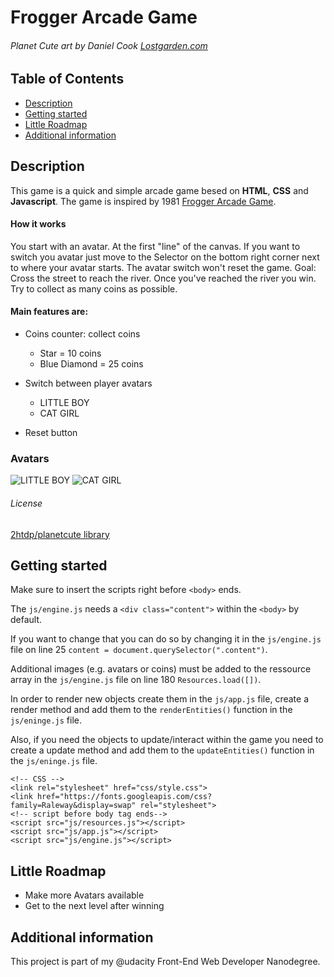 # Frogger Arcade Game
###### Planet Cute art by Daniel Cook [Lostgarden.com](http://Lostgarden.com)

## Table of Contents

* [Description](#description)
* [Getting started](#getting-started)
* [Little Roadmap](#little-roadmap)
* [Additional information](#additional-information)

## Description

This game is a quick and simple arcade game besed on **HTML**, **CSS** and **Javascript**.
The game is inspired by 1981 [Frogger Arcade Game](https://en.wikipedia.org/wiki/Frogger).

#### How it works

You start with an avatar. At the first "line" of the canvas.
If you want to switch you avatar just move to the Selector on the bottom right corner next to where your avatar starts.
The avatar switch won't reset the game.
Goal: Cross the street to reach the river. Once you've reached the river you win.
Try to collect as many coins as possible.

#### Main features are:

 * Coins counter: collect coins
 	* Star = 10 coins
 	* Blue Diamond = 25 coins

 * Switch between player avatars
 	* LITTLE BOY
 	* CAT GIRL

 * Reset button

### Avatars

![LITTLE BOY](https://raw.githubusercontent.com/cintogia/frontend-nanodegree-arcade-game/master/images/char-boy.png)
![CAT GIRL](https://raw.githubusercontent.com/cintogia/frontend-nanodegree-arcade-game/master/images/char-cat-girl.png)

###### License

[2htdp/planetcute library](https://docs.racket-lang.org/teachpack/2htdpPlanet_Cute_Images.html)

## Getting started

Make sure to insert the scripts right before ```<body>``` ends.

The ```js/engine.js``` needs a ```<div class="content">``` within the ```<body>``` by default.

If you want to change that you can do so by changing it in the ```js/engine.js``` file on line 25 ```content = document.querySelector(".content")```.

Additional images (e.g. avatars or coins) must be added to the ressource array in the ```js/engine.js``` file on line 180 ```Resources.load([])```.

In order to render new objects create them in the ```js/app.js``` file, create a render method and add them to the ```renderEntities()``` function in the ```js/eninge.js``` file.

Also, if you need the objects to update/interact within the game you need to create a update method and add them to the ```updateEntities()``` function in the ```js/eninge.js``` file.


```
<!-- CSS -->
<link rel="stylesheet" href="css/style.css">
<link href="https://fonts.googleapis.com/css?family=Raleway&display=swap" rel="stylesheet">
<!-- script before body tag ends-->
<script src="js/resources.js"></script>
<script src="js/app.js"></script>
<script src="js/engine.js"></script>
```

## Little Roadmap

 * Make more Avatars available
 * Get to the next level after winning

## Additional information

This project is part of my @udacity Front-End Web Developer Nanodegree.